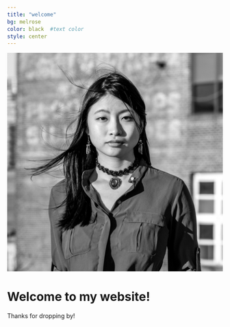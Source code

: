 ```yaml
---
title: "welcome"
bg: melrose
color: black  #text color
style: center
---
```


![Michelle Wee](../img/profpicsm.jpg)

# Welcome to my website!
Thanks for dropping by! 
